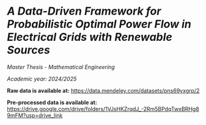 # ***A Data-Driven Framework for Probabilistic Optimal Power Flow in Electrical Grids with Renewable Sources***

*Master Thesis - Mathematical Engineering*

*Academic year: 2024/2025*


**Raw data is available at:**
https://data.mendeley.com/datasets/pns69yxgrp/2

**Pre-processed data is available at:**
https://drive.google.com/drive/folders/1VJsHKZrqdJ_-2Rm5BPdqTwxBRHg89mFM?usp=drive_link
